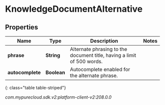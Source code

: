 # KnowledgeDocumentAlternative


## Properties

| Name | Type | Description | Notes |
| ------------ | ------------- | ------------- | ------------- |
| **phrase** | **String** | Alternate phrasing to the document title, having a limit of 500 words. |  |
| **autocomplete** | **Boolean** | Autocomplete enabled for the alternate phrase. |  |
{: class="table table-striped"}




_com.mypurecloud.sdk.v2:platform-client-v2:208.0.0_
